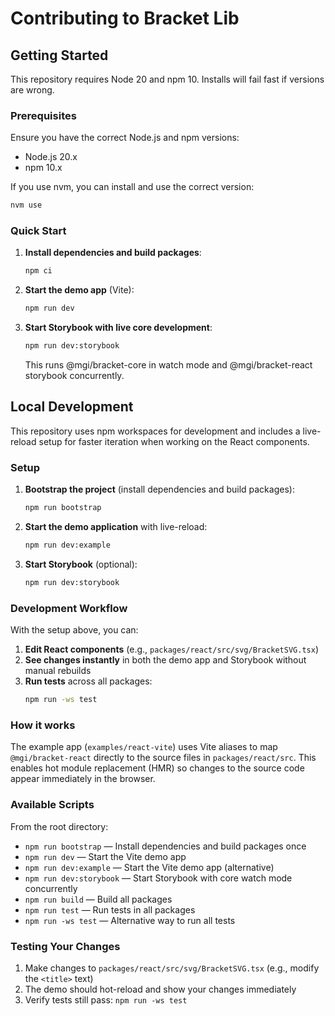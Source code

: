 # Contributing to Bracket Lib

## Getting Started

This repository requires Node 20 and npm 10. Installs will fail fast if versions are wrong.

### Prerequisites

Ensure you have the correct Node.js and npm versions:
- Node.js 20.x
- npm 10.x

If you use nvm, you can install and use the correct version:
```bash
nvm use
```

### Quick Start

1. **Install dependencies and build packages**:
   ```bash
   npm ci
   ```

2. **Start the demo app** (Vite):
   ```bash
   npm run dev
   ```

3. **Start Storybook with live core development**:
   ```bash
   npm run dev:storybook
   ```
   This runs @mgi/bracket-core in watch mode and @mgi/bracket-react storybook concurrently.

## Local Development

This repository uses npm workspaces for development and includes a live-reload setup for faster iteration when working on the React components.

### Setup

1. **Bootstrap the project** (install dependencies and build packages):
   ```bash
   npm run bootstrap
   ```

2. **Start the demo application** with live-reload:
   ```bash
   npm run dev:example
   ```

3. **Start Storybook** (optional):
   ```bash
   npm run dev:storybook
   ```

### Development Workflow

With the setup above, you can:

1. **Edit React components** (e.g., `packages/react/src/svg/BracketSVG.tsx`)
2. **See changes instantly** in both the demo app and Storybook without manual rebuilds
3. **Run tests** across all packages:
   ```bash
   npm run -ws test
   ```

### How it works

The example app (`examples/react-vite`) uses Vite aliases to map `@mgi/bracket-react` directly to the source files in `packages/react/src`. This enables hot module replacement (HMR) so changes to the source code appear immediately in the browser.

### Available Scripts

From the root directory:

- `npm run bootstrap` — Install dependencies and build packages once
- `npm run dev` — Start the Vite demo app
- `npm run dev:example` — Start the Vite demo app (alternative)
- `npm run dev:storybook` — Start Storybook with core watch mode concurrently
- `npm run build` — Build all packages
- `npm run test` — Run tests in all packages
- `npm run -ws test` — Alternative way to run all tests

### Testing Your Changes

1. Make changes to `packages/react/src/svg/BracketSVG.tsx` (e.g., modify the `<title>` text)
2. The demo should hot-reload and show your changes immediately
3. Verify tests still pass: `npm run -ws test`
